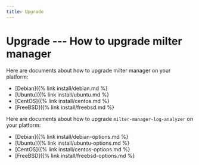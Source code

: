 ```yaml
---
title: Upgrade
---
```


# Upgrade --- How to upgrade milter manager

Here are documents about how to upgrade milter manager on your platform:

* [Debian]({% link install/debian.md %}
* [Ubuntu]({% link install/ubuntu.md %}
* [CentOS]({% link install/centos.md %}
* [FreeBSD]({% link install/freebsd.md %}

Here are documents about how to upgrade `milter-manager-log-analyzer` on your platform:

* [Debian]({% link install/debian-options.md %}
* [Ubuntu]({% link install/ubuntu-options.md %}
* [CentOS]({% link install/centos-options.md %}
* [FreeBSD]({% link install/freebsd-options.md %}


